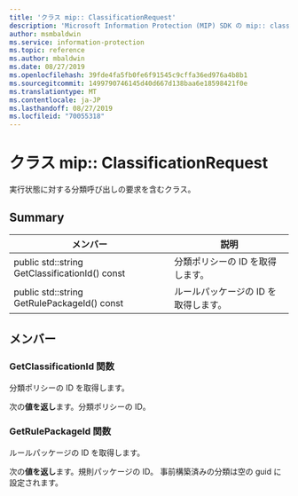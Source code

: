 ```yaml
---
title: 'クラス mip:: ClassificationRequest'
description: 'Microsoft Information Protection (MIP) SDK の mip:: classificationrequest クラスについて説明します。'
author: msmbaldwin
ms.service: information-protection
ms.topic: reference
ms.author: mbaldwin
ms.date: 08/27/2019
ms.openlocfilehash: 39fde4fa5fb0fe6f91545c9cffa36ed976a4b8b1
ms.sourcegitcommit: 1499790746145d40d667d138baa6e18598421f0e
ms.translationtype: MT
ms.contentlocale: ja-JP
ms.lasthandoff: 08/27/2019
ms.locfileid: "70055318"
---
```

# <a name="class-mipclassificationrequest"></a>クラス mip:: ClassificationRequest 
実行状態に対する分類呼び出しの要求を含むクラス。
  
## <a name="summary"></a>Summary
 メンバー                        | 説明                                
--------------------------------|---------------------------------------------
public std::string GetClassificationId() const  |  分類ポリシーの ID を取得します。
public std::string GetRulePackageId() const  |  ルールパッケージの ID を取得します。
  
## <a name="members"></a>メンバー
  
### <a name="getclassificationid-function"></a>GetClassificationId 関数
分類ポリシーの ID を取得します。

  
次の**値を返し**ます。分類ポリシーの ID。
  
### <a name="getrulepackageid-function"></a>GetRulePackageId 関数
ルールパッケージの ID を取得します。

  
次の**値を返し**ます。規則パッケージの ID。 事前構築済みの分類は空の guid に設定されます。